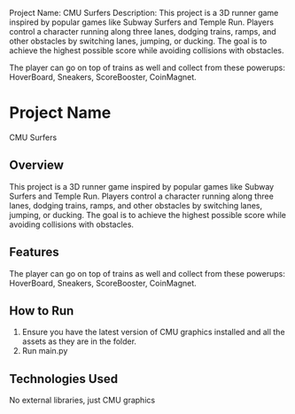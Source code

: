 Project Name: CMU Surfers
Description:
This project is a 3D runner game inspired by popular games like Subway Surfers
and Temple Run. Players control a character running along three lanes, dodging trains, ramps,
and other obstacles by switching lanes, jumping, or ducking. The goal is to achieve the highest
possible score while avoiding collisions with obstacles.

The player can go on top of trains as well and collect from these powerups: HoverBoard, Sneakers, ScoreBooster, CoinMagnet.
# Project Name
CMU Surfers

## Overview
This project is a 3D runner game inspired by popular games like Subway Surfers
and Temple Run. Players control a character running along three lanes, dodging trains, ramps,
and other obstacles by switching lanes, jumping, or ducking. The goal is to achieve the highest
possible score while avoiding collisions with obstacles.

## Features
The player can go on top of trains as well and collect from these powerups: HoverBoard, Sneakers, ScoreBooster, CoinMagnet.

## How to Run
1. Ensure you have the latest version of CMU graphics installed and all the assets as they are in the folder.
2. Run main.py

## Technologies Used
No external libraries, just CMU graphics
